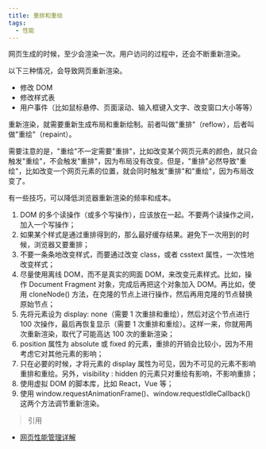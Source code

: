```yaml
---
title: 重排和重绘
tags:
  - 性能
---
```


网页生成的时候，至少会渲染一次。用户访问的过程中，还会不断重新渲染。

<!-- more -->

以下三种情况，会导致网页重新渲染。

- 修改 DOM
- 修改样式表
- 用户事件（比如鼠标悬停、页面滚动、输入框键入文字、改变窗口大小等等）

重新渲染，就需要重新生成布局和重新绘制。前者叫做"重排"（reflow），后者叫做"重绘"（repaint）。

需要注意的是，"重绘"不一定需要"重排"，比如改变某个网页元素的颜色，就只会触发"重绘"，不会触发"重排"，因为布局没有改变。但是，"重排"必然导致"重绘"，比如改变一个网页元素的位置，就会同时触发"重排"和"重绘"，因为布局改变了。

有一些技巧，可以降低浏览器重新渲染的频率和成本。

1. DOM 的多个读操作（或多个写操作），应该放在一起。不要两个读操作之间，加入一个写操作；
2. 如果某个样式是通过重排得到的，那么最好缓存结果。避免下一次用到的时候，浏览器又要重排；
3. 不要一条条地改变样式，而要通过改变 class，或者 csstext 属性，一次性地改变样式；
4. 尽量使用离线 DOM，而不是真实的网面 DOM，来改变元素样式。比如，操作 Document Fragment 对象，完成后再把这个对象加入 DOM。再比如，使用 cloneNode() 方法，在克隆的节点上进行操作，然后再用克隆的节点替换原始节点；
5. 先将元素设为 display: none（需要 1 次重排和重绘），然后对这个节点进行 100 次操作，最后再恢复显示（需要 1 次重排和重绘）。这样一来，你就用两次重新渲染，取代了可能高达 100 次的重新渲染；
6. position 属性为 absolute 或 fixed 的元素，重排的开销会比较小，因为不用考虑它对其他元素的影响；
7. 只在必要的时候，才将元素的 display 属性为可见，因为不可见的元素不影响重排和重绘。另外，visibility : hidden 的元素只对重绘有影响，不影响重排；
8. 使用虚拟 DOM 的脚本库，比如 React，Vue 等；
9. 使用 window.requestAnimationFrame()、window.requestIdleCallback() 这两个方法调节重新渲染。

> 引用

- [网页性能管理详解](https://www.ruanyifeng.com/blog/2015/09/web-page-performance-in-depth.html)
